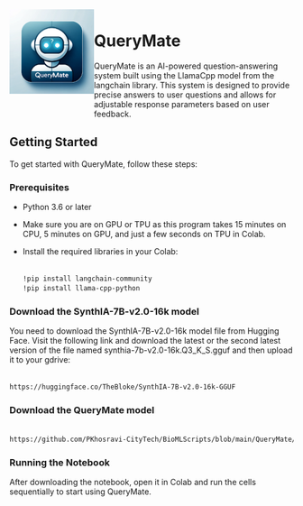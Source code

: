 <img src="https://github.com/PKhosravi-CityTech/BioMLScripts/raw/main/Images/QueryMate.png" alt="QueryMate" width="150" height="150" align="left" style="margin-bottom: 40px;">

# QueryMate

QueryMate is an AI-powered question-answering system built using the LlamaCpp model from the langchain library. This system is designed to provide precise answers to user questions and allows for adjustable response parameters based on user feedback.



## Getting Started

To get started with QueryMate, follow these steps:

### Prerequisites

- Python 3.6 or later
- Make sure you are on GPU or TPU as this program takes 15 minutes on CPU, 5 minutes on GPU, and just a few seconds on TPU in Colab.
- Install the required libraries in your Colab:

  ```bash

  !pip install langchain-community
  !pip install llama-cpp-python

  ```

### Download the SynthIA-7B-v2.0-16k model

You need to download the SynthIA-7B-v2.0-16k model file from Hugging Face. 
Visit the following link and download the latest or the second latest version of the file 
named synthia-7b-v2.0-16k.Q3_K_S.gguf and then upload it to your gdrive:

  ```bash

  https://huggingface.co/TheBloke/SynthIA-7B-v2.0-16k-GGUF

  ```

### Download the QueryMate model
```bash

https://github.com/PKhosravi-CityTech/BioMLScripts/blob/main/QueryMate/QueryMate.ipynb
```
### Running the Notebook
After downloading the notebook, open it in Colab and run the cells sequentially to start using QueryMate.
